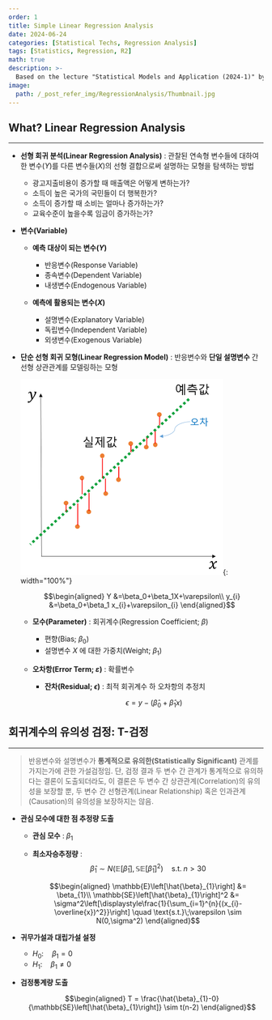 ```yaml
---
order: 1
title: Simple Linear Regression Analysis
date: 2024-06-24
categories: [Statistical Techs, Regression Analysis]
tags: [Statistics, Regression, R2]
math: true
description: >-
  Based on the lecture "Statistical Models and Application (2024-1)" by Prof. Yeo Jin Chung, Dept. of Data Science, The Grad. School, Kookmin Univ.
image:
  path: /_post_refer_img/RegressionAnalysis/Thumbnail.jpg
---
```


## What? Linear Regression Analysis
-----

- **선형 회귀 분석(Linear Regression Analysis)** : 관찰된 연속형 변수들에 대하여 한 변수($Y$)를 다른 변수들($X$)의 선형 결합으로써 설명하는 모형을 탐색하는 방법
    - 광고지출비용이 증가할 때 매출액은 어떻게 변하는가?
    - 소득이 높은 국가의 국민들이 더 행복한가?
    - 소득이 증가할 때 소비는 얼마나 증가하는가?
    - 교육수준이 높을수록 임금이 증가하는가?

- **변수(Variable)**
    - **예측 대상이 되는 변수($Y$)**
        - 반응변수(Response Variable)
        - 종속변수(Dependent Variable)
        - 내생변수(Endogenous Variable)

    - **예측에 활용되는 변수($X$)**
        - 설명변수(Explanatory Variable)
        - 독립변수(Independent Variable)
        - 외생변수(Exogenous Variable)

- **단순 선형 회귀 모형(Linear Regression Model)** : 반응변수와 **단일 설명변수** 간 선형 상관관계를 모델링하는 모형

    ![01](/_post_refer_img/RegressionAnalysis/01-01.png){: width="100%"}

    $$\begin{aligned}
    Y
    &=\beta_0+\beta_1X+\varepsilon\\
    y_{i}
    &=\beta_0+\beta_1 x_{i}+\varepsilon_{i}
    \end{aligned}$$

    - **모수(Parameter)** : 회귀계수(Regression Coefficient; $\beta$)
        - 편향(Bias; $\beta_0$)
        - 설명변수 $X$ 에 대한 가중치(Weight; $\beta_1$)

    - **오차항(Error Term; $\varepsilon$)** : 확률변수
        - **잔차(Residual; $\epsilon$)** : 최적 회귀계수 하 오차항의 추정치

            $$
            \epsilon=y-\left(\hat{\beta}_{0} + \hat{\beta}_{1} x \right)
            $$

## 회귀계수의 유의성 검정: T-검정
-----

> 반응변수와 설명변수가 **통계적으로 유의한(Statistically Significant)** 관계를 가지는가에 관한 가설검정임. 단, 검정 결과 두 변수 간 관계가 통계적으로 유의하다는 결론이 도출되더라도, 이 결론은 두 변수 간 상관관계(Correlation)의 유의성을 보장할 뿐, 두 변수 간 선형관계(Linear Relationship) 혹은 인과관계(Causation)의 유의성을 보장하지는 않음.

- **관심 모수에 대한 점 추정량 도출**
    - **관심 모수** : $\beta_{1}$
    - **최소자승추정량** : $$\hat{\beta}_{1} \sim N(\mathbb{E}\left[\hat{\beta}_{1}\right], \mathbb{SE}\left[\hat{\beta}_{1}\right]^2) \quad \text{s.t.}\;n>30$$
        
        $$\begin{aligned}
        \mathbb{E}\left[\hat{\beta}_{1}\right]
        &= \beta_{1}\\
        \mathbb{SE}\left[\hat{\beta}_{1}\right]^2
        &= \sigma^2\left[\displaystyle\frac{1}{\sum_{i=1}^{n}{(x_{i}-\overline{x})^2}}\right] \quad \text{s.t.}\;\varepsilon \sim N(0,\sigma^2)
        \end{aligned}$$

- **귀무가설과 대립가설 설정**
    - $H_{0}: \quad \beta_{1} = 0$
    - $H_{1}: \quad \beta_{1} \ne 0$

- **검정통계량 도출**

    $$\begin{aligned}
    T = \frac{\hat{\beta}_{1}-0}{\mathbb{SE}\left[\hat{\beta}_{1}\right]} \sim t(n-2)
    \end{aligned}$$